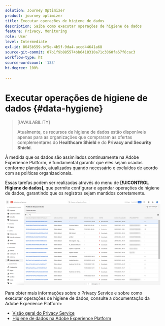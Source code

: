 ```yaml
---
solution: Journey Optimizer
product: journey optimizer
title: Executar operações de higiene de dados
description: Saiba como executar operações de higiene de dados
feature: Privacy, Monitoring
role: User
level: Intermediate
exl-id: 8045b559-bf5e-4b5f-9da4-accd44641a68
source-git-commit: 07b1f9b885574bb6418310a71c3060fa67f6cac3
workflow-type: ht
source-wordcount: '133'
ht-degree: 100%

---
```


# Executar operações de higiene de dados {#data-hygiene}

>[!AVAILABILITY]
>
>Atualmente, os recursos de higiene de dados estão disponíveis apenas para as organizações que compraram as ofertas complementares do **Healthcare Shield** e do **Privacy and Security Shield**.


À medida que os dados são assimilados continuamente na Adobe Experience Platform, é fundamental garantir que eles sejam usados conforme planejado, atualizados quando necessário e excluídos de acordo com as políticas organizacionais.

Essas tarefas podem ser realizadas através do menu de **[!UICONTROL Higiene de dados]**, que permite configurar e agendar operações de higiene de dados, garantindo que os registros sejam mantidos corretamente.

![](assets/data-hygiene.png)

Para obter mais informações sobre o Privacy Service e sobre como executar operações de higiene de dados, consulte a documentação da Adobe Experience Platform:

* [Visão geral do Privacy Service](https://experienceleague.adobe.com/docs/experience-platform/privacy/home.html?lang=pt-BR)
* [Higiene de dados na Adobe Experience Platform](https://experienceleague.adobe.com/docs/experience-platform/hygiene/home.html?lang=pt-BR)
